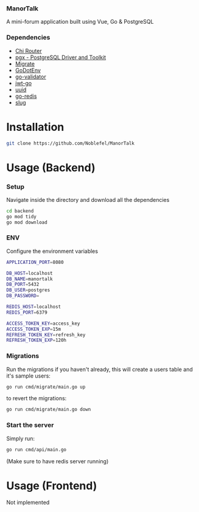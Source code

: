 ### ManorTalk
A mini-forum application built using Vue, Go & PostgreSQL

### Dependencies
- [Chi Router](https://github.com/go-chi/chi)
- [pgx - PostgreSQL Driver and Toolkit](https://github.com/jackc/pgx)
- [Migrate](https://github.com/golang-migrate/migrate)
- [GoDotEnv](https://github.com/joho/godotenv)
- [go-validator](https://github.com/go-playground/validator)
- [jwt-go](https://github.com/golang-jwt/jwt)
- [uuid](https://github.com/google/uuid)
- [go-redis](https://github.com/redis/go-redis)
- [slug](https://github.com/gosimple/slug)

# Installation
```bash
git clone https://github.com/Noblefel/ManorTalk
```  

# Usage (Backend)
### Setup
Navigate inside the directory and download all the dependencies
```bash
cd backend
go mod tidy
go mod download 
``` 

### ENV
Configure the environment variables
```sh
APPLICATION_PORT=8080

DB_HOST=localhost
DB_NAME=manortalk
DB_PORT=5432
DB_USER=postgres
DB_PASSWORD=

REDIS_HOST=localhost
REDIS_PORT=6379 

ACCESS_TOKEN_KEY=access_key
ACCESS_TOKEN_EXP=15m
REFRESH_TOKEN_KEY=refresh_key
REFRESH_TOKEN_EXP=120h
```

### Migrations
Run the migrations if you haven't already, this will create a users table and it's sample users:
```sh
go run cmd/migrate/main.go up
``` 

to revert the migrations:
```sh
go run cmd/migrate/main.go down
``` 

### Start the server
Simply run:
```sh
go run cmd/api/main.go
``` 
(Make sure to have redis server running)

# Usage (Frontend)
Not implemented